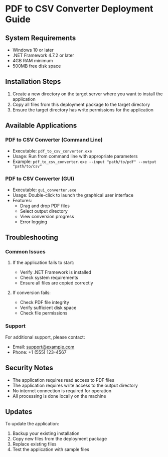 # PDF to CSV Converter Deployment Guide

## System Requirements
- Windows 10 or later
- .NET Framework 4.7.2 or later
- 4GB RAM minimum
- 500MB free disk space

## Installation Steps

1. Create a new directory on the target server where you want to install the application
2. Copy all files from this deployment package to the target directory
3. Ensure the target directory has write permissions for the application

## Available Applications

### PDF to CSV Converter (Command Line)
- Executable: `pdf_to_csv_converter.exe`
- Usage: Run from command line with appropriate parameters
- Example: `pdf_to_csv_converter.exe --input "path/to/pdf" --output "path/to/csv"`

### PDF to CSV Converter (GUI)
- Executable: `gui_converter.exe`
- Usage: Double-click to launch the graphical user interface
- Features:
  - Drag and drop PDF files
  - Select output directory
  - View conversion progress
  - Error logging

## Troubleshooting

### Common Issues
1. If the application fails to start:
   - Verify .NET Framework is installed
   - Check system requirements
   - Ensure all files are copied correctly

2. If conversion fails:
   - Check PDF file integrity
   - Verify sufficient disk space
   - Check file permissions

### Support
For additional support, please contact:
- Email: support@example.com
- Phone: +1 (555) 123-4567

## Security Notes
- The application requires read access to PDF files
- The application requires write access to the output directory
- No internet connection is required for operation
- All processing is done locally on the machine

## Updates
To update the application:
1. Backup your existing installation
2. Copy new files from the deployment package
3. Replace existing files
4. Test the application with sample files 